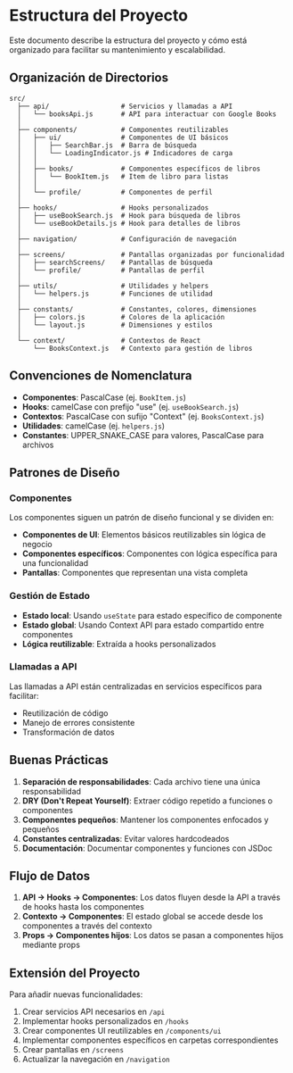# Estructura del Proyecto

Este documento describe la estructura del proyecto y cómo está organizado para facilitar su mantenimiento y escalabilidad.

## Organización de Directorios

```
src/
  ├── api/                  # Servicios y llamadas a API
  │   └── booksApi.js       # API para interactuar con Google Books
  │
  ├── components/           # Componentes reutilizables
  │   ├── ui/               # Componentes de UI básicos
  │   │   ├── SearchBar.js  # Barra de búsqueda
  │   │   └── LoadingIndicator.js # Indicadores de carga
  │   │
  │   ├── books/            # Componentes específicos de libros
  │   │   └── BookItem.js   # Item de libro para listas
  │   │
  │   └── profile/          # Componentes de perfil
  │
  ├── hooks/                # Hooks personalizados
  │   ├── useBookSearch.js  # Hook para búsqueda de libros
  │   └── useBookDetails.js # Hook para detalles de libros
  │
  ├── navigation/           # Configuración de navegación
  │
  ├── screens/              # Pantallas organizadas por funcionalidad
  │   ├── searchScreens/    # Pantallas de búsqueda
  │   └── profile/          # Pantallas de perfil
  │
  ├── utils/                # Utilidades y helpers
  │   └── helpers.js        # Funciones de utilidad
  │
  ├── constants/            # Constantes, colores, dimensiones
  │   ├── colors.js         # Colores de la aplicación
  │   └── layout.js         # Dimensiones y estilos
  │
  └── context/              # Contextos de React
      └── BooksContext.js   # Contexto para gestión de libros
```

## Convenciones de Nomenclatura

- **Componentes**: PascalCase (ej. `BookItem.js`)
- **Hooks**: camelCase con prefijo "use" (ej. `useBookSearch.js`)
- **Contextos**: PascalCase con sufijo "Context" (ej. `BooksContext.js`)
- **Utilidades**: camelCase (ej. `helpers.js`)
- **Constantes**: UPPER_SNAKE_CASE para valores, PascalCase para archivos

## Patrones de Diseño

### Componentes

Los componentes siguen un patrón de diseño funcional y se dividen en:

- **Componentes de UI**: Elementos básicos reutilizables sin lógica de negocio
- **Componentes específicos**: Componentes con lógica específica para una funcionalidad
- **Pantallas**: Componentes que representan una vista completa

### Gestión de Estado

- **Estado local**: Usando `useState` para estado específico de componente
- **Estado global**: Usando Context API para estado compartido entre componentes
- **Lógica reutilizable**: Extraída a hooks personalizados

### Llamadas a API

Las llamadas a API están centralizadas en servicios específicos para facilitar:
- Reutilización de código
- Manejo de errores consistente
- Transformación de datos

## Buenas Prácticas

1. **Separación de responsabilidades**: Cada archivo tiene una única responsabilidad
2. **DRY (Don't Repeat Yourself)**: Extraer código repetido a funciones o componentes
3. **Componentes pequeños**: Mantener los componentes enfocados y pequeños
4. **Constantes centralizadas**: Evitar valores hardcodeados
5. **Documentación**: Documentar componentes y funciones con JSDoc

## Flujo de Datos

1. **API → Hooks → Componentes**: Los datos fluyen desde la API a través de hooks hasta los componentes
2. **Contexto → Componentes**: El estado global se accede desde los componentes a través del contexto
3. **Props → Componentes hijos**: Los datos se pasan a componentes hijos mediante props

## Extensión del Proyecto

Para añadir nuevas funcionalidades:

1. Crear servicios API necesarios en `/api`
2. Implementar hooks personalizados en `/hooks`
3. Crear componentes UI reutilizables en `/components/ui`
4. Implementar componentes específicos en carpetas correspondientes
5. Crear pantallas en `/screens`
6. Actualizar la navegación en `/navigation`